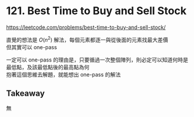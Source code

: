 # 121. Best Time to Buy and Sell Stock

<https://leetcode.com/problems/best-time-to-buy-and-sell-stock/>

直覺的想法是 $O(n^2)$ 解法，每個元素都逐一與從後面的元素找最大差價  
但其實可以 one-pass

一定可以 one-pass 的理由是，只要循過一次整個陣列，則必定可以知道何時是最低點，及該最低點後的最高點為何  
抱著這個思維去解題，就能想出 one-pass 的解法

## Takeaway

無
